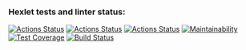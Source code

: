### Hexlet tests and linter status:
[![Actions Status](https://github.com/Unbiz/frontend-project-lvl2/workflows/hexlet-check/badge.svg)](https://github.com/Unbiz/frontend-project-lvl2/actions)
[![Actions Status](https://github.com/Unbiz/frontend-project-lvl2/workflows/eslint-check/badge.svg)](https://github.com/Unbiz/frontend-project-lvl2/actions)
[![Actions Status](https://github.com/Unbiz/frontend-project-lvl2/workflows/tests/badge.svg)](https://github.com/Unbiz/frontend-project-lvl2/actions)
[![Maintainability](https://api.codeclimate.com/v1/badges/b53dc3b7610230352185/maintainability)](https://codeclimate.com/github/Unbiz/frontend-project-lvl2/maintainability)
[![Test Coverage](https://api.codeclimate.com/v1/badges/b53dc3b7610230352185/test_coverage)](https://codeclimate.com/github/Unbiz/frontend-project-lvl2/test_coverage)
[![Build Status](https://travis-ci.org/Unbiz/frontend-project-lvl2.svg?branch=main)](https://travis-ci.org/Unbiz/frontend-project-lvl2)
